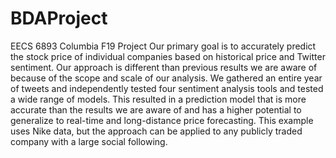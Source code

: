# BDAProject
EECS 6893 Columbia F19 Project
Our primary goal is to accurately predict the stock price of individual companies based on historical price and Twitter sentiment. Our approach is different than previous results we are aware of because of the scope and scale of our analysis. 
We gathered an entire year of tweets and independently tested four sentiment analysis tools and tested a wide range of models. This resulted in a prediction model that is more accurate than the results we are aware of and has a higher potential
to generalize to real-time and long-distance price forecasting. This example uses Nike data, but the approach can be applied to any publicly traded company with a large social following. 
